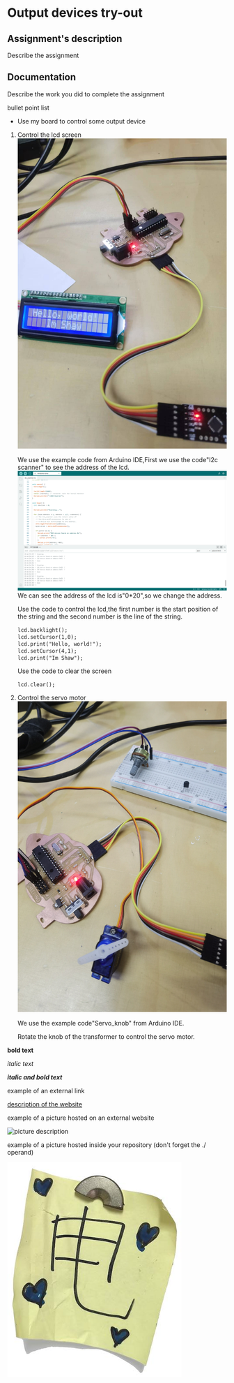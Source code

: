 # Output devices try-out

## Assignment's description
Describe the assignment

## Documentation
Describe the work you did to complete the assignment

bullet point list
* Use my board to control some output device
1. Control the lcd screen
   ![picture description](./images/I2c_helloshaw.jpg)
   
   We use the example code from Arduino IDE,First we use the code"I2c scanner" to see the address of the lcd.
   ![picture description](./images/I2c_scanner.png)
   We can see the address of the lcd is"0*20",so we change the address.
   
   Use the code to control the lcd,the first number is the start position of the string and the second number is the line of the string.
   ```
   lcd.backlight();
   lcd.setCursor(1,0);
   lcd.print("Hello, world!");
   lcd.setCursor(4,1);
   lcd.print("Im Shaw");
   ```
   Use the code to clear the screen
   ```
   lcd.clear();
   ```
2. Control the servo motor
   ![picture description](./images/Servo_motor.jpg)

   We use the example code"Servo_knob" from Arduino IDE.

   Rotate the knob of the transformer to control the servo motor.
 

**bold text**

*italic text*

***italic and bold text***

example of an external link

[description of the website](https://www.https://www.example.com/)

example of a picture hosted on an external website

![picture description](https://djmag.com/sites/default/files/storyimages/Clara_Rockmore.jpg)

example of a picture hosted inside your repository (don't forget the ./ operand)

![picture description](./images/example.jpg)
